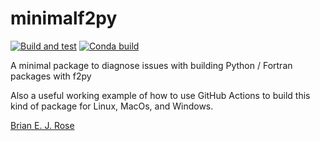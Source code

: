 # minimalf2py

[![Build and test](https://github.com/brian-rose/minimalf2py/actions/workflows/build-and-test.yaml/badge.svg)](https://github.com/brian-rose/minimalf2py/actions/workflows/build-and-test.yaml) [![Conda build](https://github.com/brian-rose/minimalf2py/actions/workflows/conda-build.yaml/badge.svg)](https://github.com/brian-rose/minimalf2py/actions/workflows/conda-build.yaml)

A minimal package to diagnose issues with building Python / Fortran packages with f2py

Also a useful working example of how to use GitHub Actions to build this kind of package for Linux, MacOs, and Windows.

[Brian E. J. Rose](https://brian-rose.github.io)
